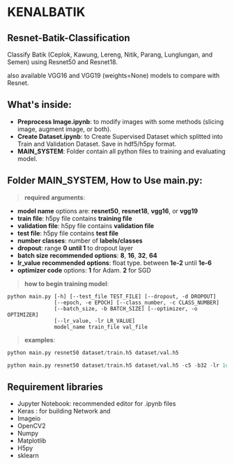 # KENALBATIK
## Resnet-Batik-Classification
Classify Batik (Ceplok, Kawung, Lereng, Nitik, Parang, Lunglungan, and Semen) using Resnet50 and Resnet18.

also available VGG16 and VGG19 (weights=None) models to compare with Resnet.

## What's inside:
- **Preprocess Image.ipynb**: to modify images with some methods (slicing image, augment image, or both).
- **Create Dataset.ipynb**: to Create Supervised Dataset which splitted into Train and Validation Dataset. Save in hdf5/h5py format.
- **MAIN_SYSTEM**: Folder contain all python files to training and evaluating model.

## Folder MAIN_SYSTEM, How to Use main.py:

>**required arguments**:
- **model name** options are: **resnet50**, **resnet18**, **vgg16**, or **vgg19**
- **train file**: h5py file contains **training file**
- **validation file**: h5py file contains **validation file**
- **test file**: h5py file contains **test file**
- **number classes**: number of **labels/classes**
- **dropout**: range **0 until 1** to dropout layer
- **batch size** **recommended options**: **8**, **16**, **32**, **64**
- **lr_value** **recommended options**: float type. between **1e-2** until **1e-6**
- **optimizer code** options: **1** for Adam. **2** for SGD

> **how to begin training model**:

```
python main.py [-h] [--test_file TEST_FILE] [--dropout, -d DROPOUT]
               [--epoch, -e EPOCH] [--class_number, -c CLASS_NUMBER]
               [--batch_size, -b BATCH_SIZE] [--optimizer, -o OPTIMIZER]
               [--lr_value, -lr LR_VALUE]
               model_name train_file val_file
```

> **examples**:
```python
python main.py resnet50 dataset/train.h5 dataset/val.h5
```
```python
python main.py resnet50 dataset/train.h5 dataset/val.h5 -c5 -b32 -lr 1e-3
```

## Requirement libraries
- Jupyter Notebook: recommended editor for .ipynb files
- Keras : for building Network and 
- Imageio
- OpenCV2
- Numpy
- Matplotlib
- H5py
- sklearn